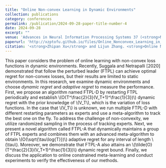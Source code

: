 ```yaml
---
title: "Online Non-convex Learning in Dynamic Environments"
collection: publications
category: conferences
permalink: /publication/2024-09-28-paper-title-number-4
date: 2024-09-28
excerpt: ""
venue: 'Advances in Neural Information Processing Systems 37 (<strong>NeurIPS 2024</strong>), Vancouver, Canada'
paperurl: 'http://xzptofu.github.io/files/Online_Nonconvex_Learning_in_Dynamic_Environments.pdf'
citation: '<strong>Zhipan Xu</strong> and Lijun Zhang. <strong>Online Non-convex Learning in Dynamic Environments</strong>. In <i>Advances in Neural Information Processing Systems 37<!i>, pages to appear, 2024'
---
```


<!--paperurl: ''-->
This paper considers the problem of online learning with non-convex loss functions in dynamic environments. Recently, Suggala and Netrapalli \[2020\] demonstrated that follow the perturbed leader (FTPL) can achieve optimal regret for non-convex losses, but their results are limited to static environments. In this research, we examine dynamic environments and choose <i>dynamic regret</i> and <i>adaptive regret</i> to measure the performance. First, we propose an algorithm named FTPL-D by restarting FTPL periodically and establish \\(O(T^\frac{2}{3}(V_T+1)^\frac{1}{3})\\) dynamic regret with the prior knowledge of \\(V_T\\), which is the variation of loss functions. In the case that \\(V_T\\) is unknown, we run multiple FTPL-D with different restarting parameters as experts and use a meta-algorithm to track the best one on the fly. To address the challenge of non-convexity, we utilize randomized sampling in the process of tracking experts. Next, we present a novel algorithm called FTPL-A that dynamically maintains a group of FTPL experts and combines them with an advanced meta-algorithm to obtain \\(O(\sqrt{\tau\log{T}})\\) adaptive regret for any interval of length \\(\tau\\). Moreover, we demonstrate that FTPL-A also attains an \\(\tilde{O}(T^\frac{2}{3}(V_T+1)^\frac{1}{3})\\) dynamic regret bound. Finally, we discuss the application to online constrained meta-learning and conduct experiments to verify the effectiveness of our methods.
